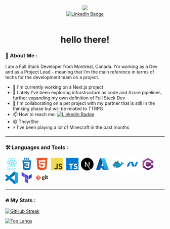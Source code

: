 <div id="header" align="center">
  <img src="https://media.giphy.com/media/YoypIsUmXXI52/giphy.gif" width="200"/>
  
  <div id="badges">
    <a href="https://www.linkedin.com/in/karinesh/">
      <img src="https://img.shields.io/badge/LinkedIn-blue?style=for-the-badge&logo=linkedin&logoColor=white" alt="LinkedIn Badge"/>
    </a>
  </div>
  <img src="https://komarev.com/ghpvc/?username=itsGh0stly&style=flat-square&color=blue" alt=""/>
  
  <h1>
    hello there!
  </h1>
</div>

### 👻 About Me :

I am a Full Stack Developer from Montréal, Canada. I'm working as a Dev and as a Project Lead - meaning that I'm the main reference in terms of techs for the development team on a project.

- 🔭 I'm currently working on a Next.js project
- 🌱 Lately I've been exploring infrastructure as code and Azure pipelines, further expanding my own definition of Full Stack Dev
- 👯 I'm collaborating on a pet project with my partner that is still in the thinking phase but will be related to TTRPG
- 📫 How to reach me: [![Linkedin Badge](https://img.shields.io/badge/-karinesh-blue?style=flat&logo=Linkedin&logoColor=white)](https://www.linkedin.com/in/karinesh/)
- 😄 They/She
- ⚡ I've been playing a lot of Minecraft in the past months

---

### 🛠️ Languages and Tools :

<div>
  <img src="https://github.com/devicons/devicon/blob/master/icons/react/react-original-wordmark.svg" title="React" alt="React" width="40" height="40"/>&nbsp;
  <img src="https://github.com/devicons/devicon/blob/master/icons/css3/css3-plain-wordmark.svg"  title="CSS3" alt="CSS" width="40" height="40"/>&nbsp;
  <img src="https://github.com/devicons/devicon/blob/master/icons/html5/html5-original.svg" title="HTML5" alt="HTML" width="40" height="40"/>&nbsp;
  <img src="https://github.com/devicons/devicon/blob/master/icons/javascript/javascript-original.svg" title="JavaScript" alt="JavaScript" width="40" height="40"/>&nbsp;
  <img src="https://github.com/devicons/devicon/blob/master/icons/typescript/typescript-original.svg" title="Typescript" alt="Typescript" width="40" height="40"/>&nbsp;
  <img src="https://github.com/devicons/devicon/blob/master/icons/nextjs/nextjs-original.svg" title="Next.js" alt="Next.js" width="40" height="40"/>&nbsp;
  <img src="https://github.com/devicons/devicon/blob/master/icons/azure/azure-original.svg" title="Azure" alt="Azure" width="40" height="40"/>&nbsp;
  <img src="https://github.com/devicons/devicon/blob/master/icons/docker/docker-original.svg" title="Docker" alt="Docker" width="40" height="40"/>&nbsp;
  <img src="https://github.com/devicons/devicon/blob/master/icons/dot-net/dot-net-original.svg" title=".NET" alt=".NET" width="40" height="40"/>&nbsp;
  <img src="https://github.com/devicons/devicon/blob/master/icons/csharp/csharp-original.svg" title="C#" alt="C#" width="40" height="40"/>&nbsp;
  <img src="https://github.com/devicons/devicon/blob/master/icons/vscode/vscode-original.svg" title="VSCode" alt="VSCode" width="40" height="40"/>&nbsp;
  <img src="https://github.com/devicons/devicon/blob/master/icons/terraform/terraform-original.svg" title="Terraform" alt="Terraform" width="40" height="40"/>&nbsp;
  <img src="https://github.com/devicons/devicon/blob/master/icons/git/git-original-wordmark.svg" title="Git" **alt="Git" width="40" height="40"/>
</div>

---

### :fire: My Stats :

[![GitHub Streak](http://github-readme-streak-stats.herokuapp.com?user=itsGh0stly&theme=dark&background=000000)](https://git.io/streak-stats)

[![Top Langs](https://github-readme-stats.vercel.app/api/top-langs/?username=itsGh0stly&layout=compact&theme=vision-friendly-dark)](https://github.com/anuraghazra/github-readme-stats)


<!--
**itsGh0stly/itsGh0stly** is a ✨ _special_ ✨ repository because its `README.md` (this file) appears on your GitHub profile.

Here are some ideas to get you started:

- 🔭 I’m currently working on ...
- 🌱 I’m currently learning ...
- 👯 I’m looking to collaborate on ...
- 🤔 I’m looking for help with ...
- 💬 Ask me about ...
- 📫 How to reach me: ...
- 😄 Pronouns: ...
- ⚡ Fun fact: ...
-->
